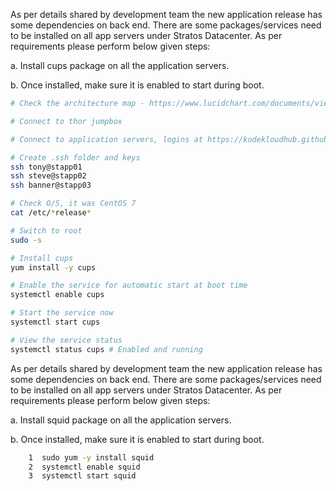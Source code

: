 As per details shared by development team the new application release has some dependencies on back end. There are some packages/services need to be installed on all app servers under Stratos Datacenter. As per requirements please perform below given steps:


a. Install cups package on all the application servers.

b. Once installed, make sure it is enabled to start during boot.


```bash
# Check the architecture map - https://www.lucidchart.com/documents/view/58e22de2-c446-4b49-ae0f-db79a3318e97/0_0

# Connect to thor jumpbox

# Connect to application servers, logins at https://kodekloudhub.github.io/kodekloud-engineer/docs/projects/nautilus

# Create .ssh folder and keys
ssh tony@stapp01
ssh steve@stapp02
ssh banner@stapp03

# Check O/S, it was CentOS 7
cat /etc/*release*

# Switch to root
sudo -s

# Install cups
yum install -y cups

# Enable the service for automatic start at boot time
systemctl enable cups

# Start the service now
systemctl start cups

# View the service status
systemctl status cups # Enabled and running
```

As per details shared by development team the new application release has some dependencies on back end. There are some packages/services need to be installed on all app servers under Stratos Datacenter. As per requirements please perform below given steps:


a. Install squid package on all the application servers.

b. Once installed, make sure it is enabled to start during boot.

```bash
    1  sudo yum -y install squid
    2  systemctl enable squid
    3  systemctl start squid
```